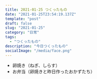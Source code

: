 ```yaml
---
title: 2021-01-25 つくったもの
date: "2021-01-25T23:54:19.137Z"
template: "post"
draft: false
slug: "2021-01-25"
category: "日常"
tags:
  - "つくったもの"
description: "今日つくったもの"
socialImage: "/media/face.png"
---
```


- 卵焼き（ねぎ、しらす）
- お弁当（卵焼きと昨日作ったおかずたち）

